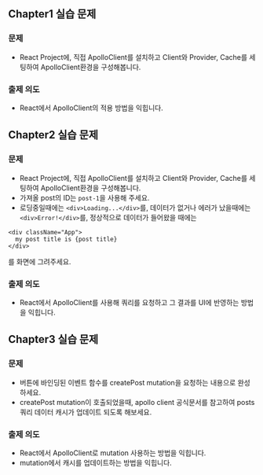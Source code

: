 ## Chapter1 실습 문제
### 문제
* React Project에, 직접 ApolloClient를 설치하고 Client와 Provider, Cache를 세팅하여 ApolloClient환경을 구성해봅니다.
### 출제 의도
* React에서 ApolloClient의 적용 방법을 익힙니다.

## Chapter2 실습 문제
### 문제
* React Project에, 직접 ApolloClient를 설치하고 Client와 Provider, Cache를 세팅하여 ApolloClient환경을 구성해봅니다.
* 가져올 post의 ID는 `post-1`을 사용해 주세요.
* 로딩중일때에는 ```<div>Loading...</div>```를, 데이터가 없거나 에러가 났을때에는 ```<div>Error!</div>```를, 정상적으로 데이터가 들어왔을 때에는
```
<div className="App">
  my post title is {post title}
</div>
```
를 화면에 그려주세요.

### 출제 의도
* React에서 ApolloClient를 사용해 쿼리를 요청하고 그 결과를 UI에 반영하는 방법을 익힙니다.

## Chapter3 실습 문제
### 문제
* 버튼에 바인딩된 이벤트 함수를 createPost mutation을 요청하는 내용으로 완성하세요.
* createPost mutation이 호출되었을때, apollo client 공식문서를 참고하여 posts 쿼리 데이터 캐시가 업데이트 되도록 해보세요.

### 출제 의도
* React에서 ApolloClient로 mutation 사용하는 방법을 익힙니다.
* mutation에서 캐시를 업데이트하는 방법을 익힙니다.